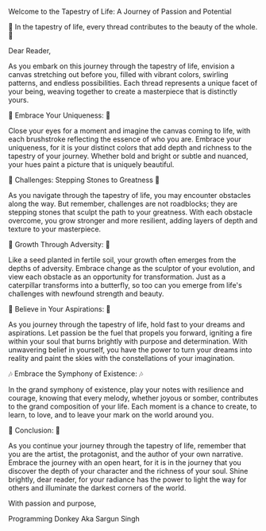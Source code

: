 Welcome to the Tapestry of Life: A Journey of Passion and Potential

🌟 In the tapestry of life, every thread contributes to the beauty of the whole. 🌟

Dear Reader,

As you embark on this journey through the tapestry of life, envision a canvas stretching out before you, filled with vibrant colors, swirling patterns, and endless possibilities. Each thread represents a unique facet of your being, weaving together to create a masterpiece that is distinctly yours.

🎨 Embrace Your Uniqueness: 🎨

Close your eyes for a moment and imagine the canvas coming to life, with each brushstroke reflecting the essence of who you are. Embrace your uniqueness, for it is your distinct colors that add depth and richness to the tapestry of your journey. Whether bold and bright or subtle and nuanced, your hues paint a picture that is uniquely beautiful.

🌟 Challenges: Stepping Stones to Greatness 🌟

As you navigate through the tapestry of life, you may encounter obstacles along the way. But remember, challenges are not roadblocks; they are stepping stones that sculpt the path to your greatness. With each obstacle overcome, you grow stronger and more resilient, adding layers of depth and texture to your masterpiece.

🌱 Growth Through Adversity: 🌱

Like a seed planted in fertile soil, your growth often emerges from the depths of adversity. Embrace change as the sculptor of your evolution, and view each obstacle as an opportunity for transformation. Just as a caterpillar transforms into a butterfly, so too can you emerge from life's challenges with newfound strength and beauty.

🚀 Believe in Your Aspirations: 🚀

As you journey through the tapestry of life, hold fast to your dreams and aspirations. Let passion be the fuel that propels you forward, igniting a fire within your soul that burns brightly with purpose and determination. With unwavering belief in yourself, you have the power to turn your dreams into reality and paint the skies with the constellations of your imagination.

🎶 Embrace the Symphony of Existence: 🎶

In the grand symphony of existence, play your notes with resilience and courage, knowing that every melody, whether joyous or somber, contributes to the grand composition of your life. Each moment is a chance to create, to learn, to love, and to leave your mark on the world around you.

🌠 Conclusion: 🌠

As you continue your journey through the tapestry of life, remember that you are the artist, the protagonist, and the author of your own narrative. Embrace the journey with an open heart, for it is in the journey that you discover the depth of your character and the richness of your soul. Shine brightly, dear reader, for your radiance has the power to light the way for others and illuminate the darkest corners of the world.

With passion and purpose,

Programming Donkey
Aka Sargun Singh
